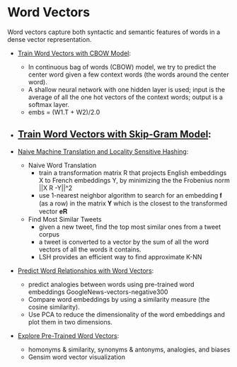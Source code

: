 # Word Vectors

Word vectors capture both syntactic and semantic features of words in a dense vector representation.

* [Train Word Vectors with CBOW Model](https://github.com/msfchen/deep_learning/tree/master/wordvector/cbow): 
  - In continuous bag of words (CBOW) model, we try to predict the center word given a few context words (the words around the center word).
  - A shallow neural network with one hidden layer is used; input is the average of all the one hot vectors of the context words; output is a softmax layer.
  - embs = (W1.T + W2)/2.0

* [Train Word Vectors with Skip-Gram Model](https://github.com/msfchen/deep_learning/tree/master/wordvector/skipgram):
  - 
  
  
* [Naive Machine Translation and Locality Sensitive Hashing](https://github.com/msfchen/deep_learning/tree/master/wordvector/translate_lsh):
  - Naive Word Translation
    - train a transformation matrix R that projects English embeddings X to French embeddings Y, by minimizing the the Frobenius norm ||X R -Y||^2
    - use 1-nearest neighbor algorithm to search for an embedding 𝐟 (as a row) in the matrix 𝐘 which is the closest to the transformed vector 𝐞𝐑
  - Find Most Similar Tweets
    - given a new tweet, find the top most similar ones from a tweet corpus 
    - a tweet is converted to a vector by the sum of all the word vectors of all the words it contains.
    - LSH provides an efficient way to find approximate K-NN

* [Predict Word Relationships with Word Vectors](https://github.com/msfchen/deep_learning/tree/master/wordvector/analogies):
  - predict analogies between words using pre-trained word embeddings GoogleNews-vectors-negative300
  - Compare word embeddings by using a similarity measure (the cosine similarity).
  - Use PCA to reduce the dimensionality of the word embeddings and plot them in two dimensions.

* [Explore Pre-Trained Word Vectors](https://github.com/msfchen/deep_learning/tree/master/wordvector/explorevec):
  - homonyms & similarity, synonyms & antonyms, analogies, and biases 
  - Gensim word vector visualization
